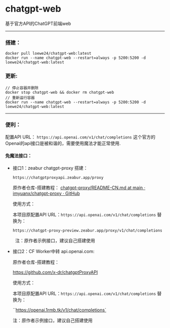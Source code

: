 # chatgpt-web

基于官方API的ChatGPT前端web

*****

### 搭建：

```
docker pull loewe24/chatgpt-web:latest
docker run --name chatgpt-web --restart=always -p 5200:5200 -d loewe24/chatgpt-web:latest
```

### 更新:

```
// 停止容器并删除
docker stop chatgpt-web && docker rm chatgpt-web
// 重新运行容器
docker run --name chatgpt-web --restart=always -p 5200:5200 -d loewe24/chatgpt-web:latest
```

*****

### 便利：

配置API URL：
`https://api.openai.com/v1/chat/completions`
这个官方的Openai的api接口是被和谐的，需要使用魔法才能正常使用.

#### 免魔法接口：

- 接口1：zeabur chatgpt-proxy 搭建：
  
  ```
  https://chatgptproxyapi.zeabur.app/proxy
  ```
  
  原作者仓库-搭建教程：
  [chatgpt-proxy/README-CN.md at main · imyuanx/chatgpt-proxy · GitHub](https://github.com/imyuanx/chatgpt-proxy/blob/main/README-CN.md ) 
  
  使用方式：
  
  本项目原配置API URL：`https://api.openai.com/v1/chat/completions` 替换为：
  
  `https://chatgpt-proxy-preview.zeabur.app/proxy/v1/chat/completions`  

        注：原作者示例接口，建议自己搭建使用

- 接口2：CF Worker中转 api.openai.com:
  
  原作者仓库-搭建教程：
  
  https://github.com/x-dr/chatgptProxyAPI
  
  使用方式：
  
  本项目原配置API URL：`https://api.openai.com/v1/chat/completions` 替换为：
  
  ``https://openai.1rmb.tk/v1/chat/completions`
  
  注：原作者示例接口，建议自己搭建使用
  
  
  
  
  
  
  
  
  
  
  
  


